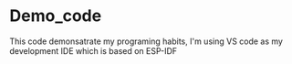 # Demo_code
This code demonsatrate my programing habits, I'm using VS code as my development IDE which is based on ESP-IDF 
